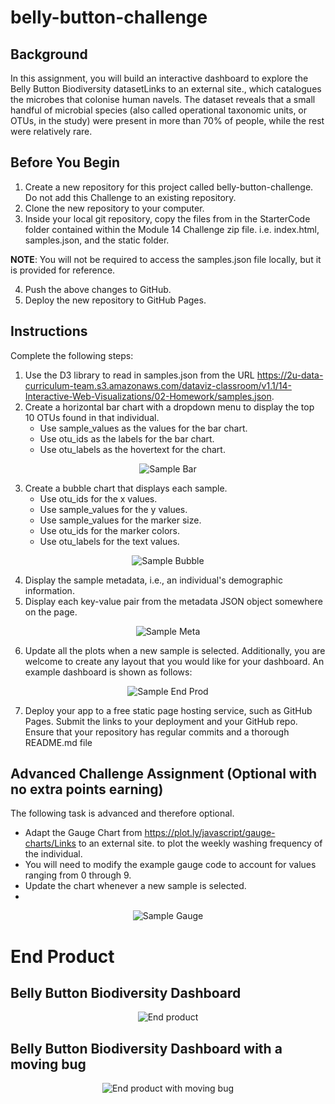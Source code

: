 # belly-button-challenge


## Background
In this assignment, you will build an interactive dashboard to explore the Belly Button Biodiversity datasetLinks to an external site., which catalogues the microbes that colonise human navels. The dataset reveals that a small handful of microbial species (also called operational taxonomic units, or OTUs, in the study) were present in more than 70% of people, while the rest were relatively rare.

## Before You Begin
  1. Create a new repository for this project called belly-button-challenge. Do not add this Challenge to an existing repository.
  2. Clone the new repository to your computer.
  3. Inside your local git repository, copy the files from in the StarterCode folder contained within the Module 14 Challenge zip file. i.e. index.html, samples.json, and the static folder.

<strong>NOTE</strong>: 
You will not be required to access the samples.json file locally, but it is provided for reference.

  4. Push the above changes to GitHub.
  5. Deploy the new repository to GitHub Pages.

## Instructions
Complete the following steps:
  1. Use the D3 library to read in samples.json from the URL https://2u-data-curriculum-team.s3.amazonaws.com/dataviz-classroom/v1.1/14-Interactive-Web-Visualizations/02-Homework/samples.json.
  2. Create a horizontal bar chart with a dropdown menu to display the top 10 OTUs found in that individual.
      - Use sample_values as the values for the bar chart.
      - Use otu_ids as the labels for the bar chart.
      - Use otu_labels as the hovertext for the chart.
        
<div align="center">
  <img src="images/sample bar.jpg" alt="Sample Bar" />
</div>

  3. Create a bubble chart that displays each sample.
      - Use otu_ids for the x values.
      - Use sample_values for the y values.
      - Use sample_values for the marker size.
      - Use otu_ids for the marker colors.
      - Use otu_labels for the text values.
        
 <div align="center">
  <img src="images/sample bubble.jpg" alt="Sample Bubble" />
</div>       

  4. Display the sample metadata, i.e., an individual's demographic information.
  5. Display each key-value pair from the metadata JSON object somewhere on the page.
     
<div align="center">
  <img src="images/sample meta.jpg" alt="Sample Meta" />
</div>
     
  6. Update all the plots when a new sample is selected. Additionally, you are welcome to create any layout that you would like for your dashboard. An example dashboard is shown as follows:

<div align="center">
  <img src="images/sample end prod.jpg" alt="Sample End Prod" />
</div>

7. Deploy your app to a free static page hosting service, such as GitHub Pages. Submit the links to your deployment and your GitHub repo. Ensure that your repository has regular commits and a thorough README.md file

## Advanced Challenge Assignment (Optional with no extra points earning)
The following task is advanced and therefore optional.

- Adapt the Gauge Chart from https://plot.ly/javascript/gauge-charts/Links to an external site. to plot the weekly washing frequency of the individual.
- You will need to modify the example gauge code to account for values ranging from 0 through 9.
- Update the chart whenever a new sample is selected.
- 
<div align="center">
  <img src="images/gauge.jpg" alt="Sample Gauge" />
</div>

# End Product
## Belly Button Biodiversity Dashboard
<div align="center">
  <img src="images/end prod.PNG" alt="End product" />
</div>

## Belly Button Biodiversity Dashboard with a moving bug
<div align="center">
  <img src="images/moving bug.PNG" alt="End product with moving bug" />
</div>

